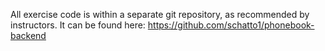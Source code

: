 All exercise code is within a separate git repository, as recommended by instructors. It can be found here: https://github.com/schatto1/phonebook-backend